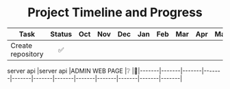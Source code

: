 <!-- markdownlint-disable MD033 -->
<!-- markdownlint-disable MD041 -->
<h1 align="center">Project Timeline and Progress</h1>

|Task                                       |Status  |Oct |Nov |Dec |Jan |Feb |Mar |Apr |May |Jun |Jul |Aug |Sep |Oct |
|-------------------------------------------|:------:|:--:|:--:|:--:|:--:|:--:|:--:|:--:|:--:|:--:|:--:|:--:|:--:|:--:|
|Create repository                          |✅|
<tr><td colspan=5>server api</td></tr>
|<td colspan=5>server api</td>
|ADMIN WEB PAGE                             |❔      |🔵|-------|-------|-------|-------|-------|-------|-------|-------|-------|-------|-------|-------|